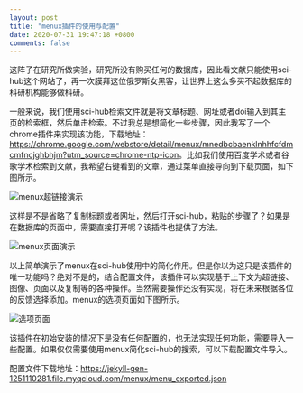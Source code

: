 ```yaml
---
layout: post
title: "menux插件的使用与配置"
date: 2020-07-31 19:47:18 +0800
comments: false
---
```


这阵子在研究所做实验，研究所没有购买任何的数据库，因此看文献只能使用sci-hub这个网站了，再一次膜拜这位俄罗斯女黑客，让世界上这么多买不起数据库的科研机构能够做科研。

一般来说，我们使用sci-hub检索文件就是将文章标题、网址或者doi输入到其主页的检索框，然后单击检索。不过我总是想简化一些步骤，因此我写了一个chrome插件来实现该功能，下载地址：<https://chrome.google.com/webstore/detail/menux/mnedbcbaenklnhhfcfdmcmfncjghbhjm?utm_source=chrome-ntp-icon>。比如我们使用百度学术或者谷歌学术检索到文献，我希望右键看到的文章，通过菜单直接导向到下载页面，如下图所示。

![menux超链接演示](https://jekyll-1251110281.file.myqcloud.com/images/menux_page_20200731_compressed_masked.jpg)

这样是不是省略了复制标题或者网址，然后打开sci-hub，粘贴的步骤了？如果是在数据库的页面中，需要直接打开呢？该插件也提供了方法。

![menux页面演示](https://jekyll-1251110281.file.myqcloud.com/images/menux_no_selection_20200731_compressed_masked.jpg)

以上简单演示了menux在sci-hub使用中的简化作用。但是你以为这只是该插件的唯一功能吗？绝对不是的，结合配置文件，该插件可以实现基于上下文为超链接、图像、页面以及复制等的各种操作。当然需要操作还没有实现，将在未来根据各位的反馈选择添加。menux的选项页面如下图所示。

![选项页面](https://jekyll-1251110281.file.myqcloud.com/images/options_20200731_compressed_masked.jpg)

该插件在初始安装的情况下是没有任何配置的，也无法实现任何功能，需要导入一些配置。如果仅仅需要使用menux简化sci-hub的搜索，可以下载配置文件导入。

配置文件下载地址：<https://jekyll-gen-1251110281.file.myqcloud.com/menux/menu_exported.json>